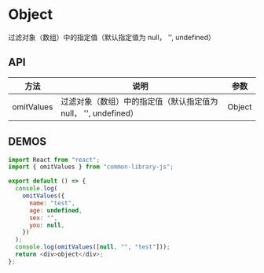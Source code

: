 # Object

过滤对象（数组）中的指定值（默认指定值为 null， '', undefined）

## API

| 方法       | 说明                                                            | 参数   |
| ---------- | --------------------------------------------------------------- | ------ |
| omitValues | 过滤对象（数组）中的指定值（默认指定值为 null， '', undefined） | Object |

## DEMOS

```js
import React from "react";
import { omitValues } from "common-library-js";

export default () => {
  console.log(
    omitValues({
      name: "test",
      age: undefined,
      sex: "",
      you: null,
    })
  );
  console.log(omitValues([null, "", "test"]));
  return <div>object</div>;
};
```

